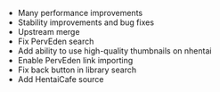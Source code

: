 - Many performance improvements
- Stability improvements and bug fixes
- Upstream merge
- Fix PervEden search
- Add ability to use high-quality thumbnails on nhentai
- Enable PervEden link importing
- Fix back button in library search
- Add HentaiCafe source